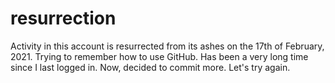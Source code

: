# resurrection
Activity in this account is resurrected from its ashes on the 17th of February, 2021.
Trying to remember how to use GitHub. Has been a very long time since I last logged in. Now, decided to commit more.
Let's try again.
